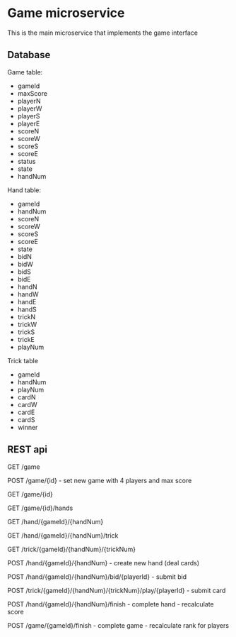 # Game microservice

This is the main microservice that implements the game interface

## Database

Game table:

- gameId
- maxScore
- playerN
- playerW
- playerS
- playerE
- scoreN
- scoreW
- scoreS
- scoreE
- status
- state
- handNum

Hand table:
- gameId
- handNum
- scoreN
- scoreW
- scoreS
- scoreE
- state
- bidN
- bidW
- bidS
- bidE
- handN
- handW
- handE
- handS
- trickN
- trickW
- trickS
- trickE
- playNum

Trick table
- gameId
- handNum
- playNum
- cardN
- cardW
- cardE
- cardS
- winner 

## REST api

GET /game

POST /game/{id} - set new game with 4 players and max score

GET /game/{id}

GET /game/{id}/hands

GET /hand/{gameId}/{handNum}

GET /hand/{gameId}/{handNum}/trick

GET /trick/{gameId}/{handNum}/{trickNum}

POST /hand/{gameId}/{handNum} - create new hand (deal cards)

POST /hand/{gameId}/{handNum}/bid/{playerId} - submit bid

POST /trick/{gameId}/{handNum}/{trickNum}/play/{playerId} - submit card

POST /hand/{gameId}/{handNum}/finish - complete hand - recalculate score

POST /game/{gameId}/finish - complete game - recalculate rank for players



